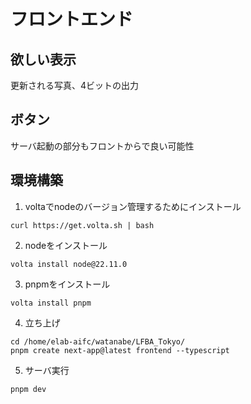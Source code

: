 # フロントエンド

## 欲しい表示
更新される写真、4ビットの出力

## ボタン
サーバ起動の部分もフロントからで良い可能性


## 環境構築
1. voltaでnodeのバージョン管理するためにインストール
```
curl https://get.volta.sh | bash
```
2. nodeをインストール
```
volta install node@22.11.0
```
3. pnpmをインストール
```
volta install pnpm
```

4. 立ち上げ
```
cd /home/elab-aifc/watanabe/LFBA_Tokyo/
pnpm create next-app@latest frontend --typescript
```

5. サーバ実行
```
pnpm dev
```



<!-- This is a [Next.js](https://nextjs.org) project bootstrapped with [`create-next-app`](https://nextjs.org/docs/app/api-reference/cli/create-next-app).

## Getting Started

First, run the development server:

```bash
npm run dev
# or
yarn dev
# or
pnpm dev
# or
bun dev
```

Open [http://localhost:3000](http://localhost:3000) with your browser to see the result.

You can start editing the page by modifying `app/page.tsx`. The page auto-updates as you edit the file.

This project uses [`next/font`](https://nextjs.org/docs/app/building-your-application/optimizing/fonts) to automatically optimize and load [Geist](https://vercel.com/font), a new font family for Vercel.

## Learn More

To learn more about Next.js, take a look at the following resources:

- [Next.js Documentation](https://nextjs.org/docs) - learn about Next.js features and API.
- [Learn Next.js](https://nextjs.org/learn) - an interactive Next.js tutorial.

You can check out [the Next.js GitHub repository](https://github.com/vercel/next.js) - your feedback and contributions are welcome!

## Deploy on Vercel

The easiest way to deploy your Next.js app is to use the [Vercel Platform](https://vercel.com/new?utm_medium=default-template&filter=next.js&utm_source=create-next-app&utm_campaign=create-next-app-readme) from the creators of Next.js.

Check out our [Next.js deployment documentation](https://nextjs.org/docs/app/building-your-application/deploying) for more details. -->
